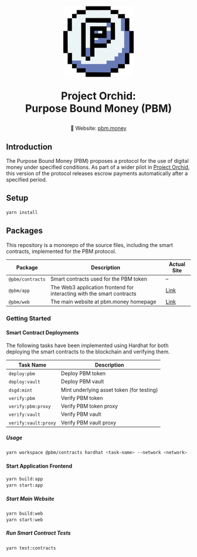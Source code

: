 <h1 align="center">
    <img src="docs/images/logo.png" alt="Purpose Bound Money (PBM)" />
    <p align="center">Project Orchid:<br/>Purpose Bound Money (PBM)</p>
</h1>
<p align="center">
    🔗 Website: <a href="https://pbm.money" target="_blank">pbm.money</a>
</p>

## Introduction

The Purpose Bound Money (PBM) proposes a protocol for the use of digital money under specified conditions. As part of a wider pilot in <a href="https://www.mas.gov.sg/publications/monographs-or-information-paper/2022/project-orchid-whitepaper" target="_blank">Project Orchid</a>, this version of the protocol releases escrow payments automatically after a specified period.

## Setup

```bash
yarn install
```

## Packages

This repository is a monorepo of the source files, including the smart contracts, implemented for the PBM protocol.

| Package          | Description                                                            | Actual Site                   |
| ---------------- | ---------------------------------------------------------------------- | ----------------------------- |
| `@pbm/contracts` | Smart contracts used for the PBM token                                 | –                             |
| `@pbm/app`       | The Web3 application frontend for interacting with the smart contracts | [Link](https://app.pbm.money) |
| `@pbm/web`       | The main website at pbm.money homepage                                 | [Link](https://pbm.money)     |

### Getting Started

#### Smart Contract Deployments

The following tasks have been implemented using Hardhat for both deploying the smart contracts to the blockchain and verifying them.

| Task Name            | Description                               |
| -------------------- | ----------------------------------------- |
| `deploy:pbm`         | Deploy PBM token                          |
| `deploy:vault`       | Deploy PBM vault                          |
| `dsgd:mint`          | Mint underlying asset token (for testing) |
| `verify:pbm`         | Verify PBM token                          |
| `verify:pbm:proxy`   | Verify PBM token proxy                    |
| `verify:vault`       | Verify PBM vault                          |
| `verify:vault:proxy` | Verify PBM vault proxy                    |

##### Usage

```bash
yarn workspace @pbm/contracts hardhat <task-name> --network <network> --<arg-name> <arg-value>
```

#### Start Application Frontend

```bash
yarn build:app
yarn start:app
```

##### Start Main Website

```bash
yarn build:web
yarn start:web
```

##### Run Smart Contract Tests

```bash
yarn test:contracts
```
